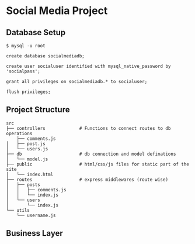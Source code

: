 # Social Media Project

## Database Setup

```shell
$ mysql -u root
```

```mysql
create database socialmediadb;

create user socialuser identified with mysql_native_password by 'socialpass';

grant all privileges on socialmediadb.* to socialuser;

flush privileges;
```

## Project Structure

```shell
src
├── controllers             # Functions to connect routes to db operations
    ├── comments.js
│   ├── post.js
│   └── users.js
├── db                      # db connection and model definations
│   └── model.js
├── public                  # html/css/js files for static part of the site
│   └── index.html
├── routes                  # express middlewares (route wise)
│   ├── posts
│   │   ├── comments.js
│   │   └── index.js
│   └── users
│       └── index.js
└── utils
    └── username.js
```

## Business Layer
